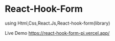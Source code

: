 # React-Hook-Form

 using Html,Css,React.Js,React-hook-form(library)

Live Demo https://react-hook-form-pi.vercel.app/
